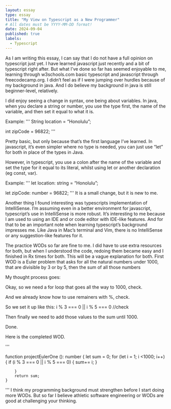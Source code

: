 ```yaml
---
layout: essay
type: essay
title: "My View on Typescript as a New Programmer"
# All dates must be YYYY-MM-DD format!
date: 2024-09-04
published: true
labels:
  - Typescript
---
```


As I am writing this essay, I can say that I do not have a full opinion on typescript just yet. I have learned javascript just recently and a bit of typescript right after. But what I’ve done so far has seemed enjoyable to me, learning through w3schools.com basic typescript and javascript through freecodecamp.org. I didn’t feel as if I were jumping over hurdles because of my background in java. And I do believe my background in java is still beginner-level, relatively.

I did enjoy seeing a change in syntax, one being about variables.
In java, when you declare a string or number, you use the type first, the name of the variable, and then set it equal to what it is.

Example:
'''
String location = “Honolulu”;

int zipCode = 96822;
'''

Pretty basic, but only because that’s the first language I’ve learned.
In javascript, it’s even simpler where no type is needed, you can just use “let” for both in place of the types in Java.

However, in typescript, you use a colon after the name of the variable and set the type for it equal to its literal, whilst using let or another declaration (eg const, var).

Example:
'''
let location: string = “Honolulu”;

let zipCode: number = 96822;
'''
It is a small change, but it is new to me.

Another thing I found interesting was typescripts implementation of IntelliSense. I’m assuming even in a better environment for javascript, typescript’s use in IntelliSense is more robust. It’s interesting to me because I am used to using an IDE and or code editor with IDE-like features. And for that to be an important note when learning typescript’s background impresses me. Like Java in Mac’s terminal and Vim, there is no IntelliSense or any suggestion-like features for it.

The practice WODs so far are fine to me. I did have to use extra resources for both, but when I understood the code, redoing them became easy and I finished in Rx times for both. This will be a vague explanation for both. First WOD is a Euler problem that asks for all the natural numbers under 1000, that are divisible by 3 or by 5, then the sum of all those numbers

My thought process goes:

Okay, so we need a for loop that goes all the way to 1000, check.

And we already know how to use remainers with %, check.

So we set it up like this:
 i % 3 === 0 || i % 5 === 0
//check

Then finally we need to add those values to the sum until 1000.

Done.

Here is the completed WOD.

'''

function projectEulerOne (): number {
    let sum = 0;
    for (let i = 1; i <1000; i++) {
        if (i % 3 === 0 || i % 5 === 0) {
            sum+= i;
            }
            
        }
        return sum;
    }
    
'''
I think my programming background must strengthen before I start doing more WODs. But so far I believe athletic software engineering or WODs are good at challenging your thinking.
